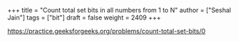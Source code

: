+++
title = "Count total set bits in all numbers from 1 to N"
author = ["Seshal Jain"]
tags = ["bit"]
draft = false
weight = 2409
+++

<https://practice.geeksforgeeks.org/problems/count-total-set-bits/0>
